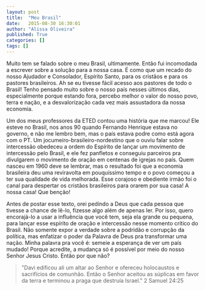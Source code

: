 ```yaml
---
layout: post
title:  "Meu Brasil"
date:   2015-08-30 16:30:01
author: "Alissa Oliveira"
published: True
categories: []
tags: []
---
```

Muito tem se falado sobre o meu Brasil, ultimamente. Então fui incomodada a escrever sobre a solução para a nossa casa. É como que um recado do nosso Ajudador e Consolador, Espírito Santo, para os cristãos e para os pastores brasileiros. Ah se eu tivesse fácil acesso  aos pastores de todo o Brasil!
Tenho pensado muito sobre o nosso país nesses últimos dias, especialmente porque estando fora, percebo melhor o valor do nosso povo, terra e nação, e a desvalorização cada vez mais assustadora da nossa economia.

Um dos meus professores da ETED contou uma história que me marcou! Ele esteve no Brasil, nos anos 90 quando Fernando Henrique estava no governo, e não me lembro bem, mas o país estava podre como está agora com o PT. Um jocumeiro-brasileiro-nordestino que o ouviu falar sobre intercessão obedeceu a ordem do Espírito de lançar um movimento de intercessão pelo Brasil, e ele fez panfletos e conseguiu parceiros pra divulgarem o movimento de oração em centenas de igrejas no país. Quem nasceu em 1960 deve se lembrar, mas o resultado foi que a economia brasileira deu uma reviravolta em pouquíssimo tempo e o povo começou a ter sua qualidade de vida melhorada. Esse corajoso e obediente irmão foi o canal para despertar os cristãos brasileiros para orarem por sua casa! A nossa casa! Que benção!

Antes de postar esse texto, orei pedindo a Deus que cada pessoa que tivesse a chance de lê-lo, fizesse algo além de apenas ler. Por isso, quero encorajá-lo a usar a influência que você tem, seja ela grande ou pequena, para lançar esse espírito de oração e intercessão nesse momento crítico do Brasil. Não somente expor a verdade sobre a podridão e corrupção da política, mas enfatizar o poder da Palavra de Deus pra transformar uma nação. Minha palavra pra você é: semeie a esperança de ver um país mudado! Porque acredite, a mudança só é possível por meio do nosso Senhor Jesus Cristo. Então por que não?

>"Davi edificou ali um altar ao Senhor e ofereceu holocaustos e sacrifícios de comunhão. Então o Senhor aceitou as súplicas em favor da terra e terminou a praga que destruía Israel." 2 Samuel 24:25
